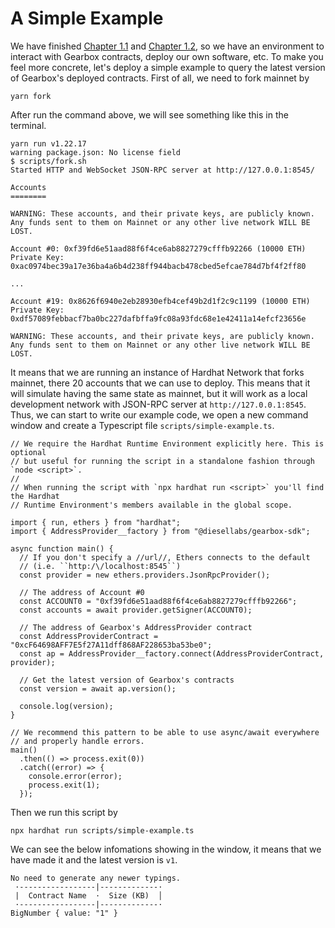 # A Simple Example

We have finished [Chapter 1.1](./initialize-hardhat) and [Chapter 1.2](./gearbox-sdk), so we have an environment to interact with Gearbox contracts, deploy our own software, etc. To make you feel more concrete, let's deploy a simple example to query the latest version of Gearbox's deployed contracts. First of all, we need to fork mainnet by

```
yarn fork
```
After run the command above, we will see something like this in the terminal.
```
yarn run v1.22.17
warning package.json: No license field
$ scripts/fork.sh                                                   
Started HTTP and WebSocket JSON-RPC server at http://127.0.0.1:8545/                                                                        

Accounts       
========       
                                                                      
WARNING: These accounts, and their private keys, are publicly known.
Any funds sent to them on Mainnet or any other live network WILL BE LOST.
                                                                      
Account #0: 0xf39fd6e51aad88f6f4ce6ab8827279cfffb92266 (10000 ETH)
Private Key: 0xac0974bec39a17e36ba4a6b4d238ff944bacb478cbed5efcae784d7bf4f2ff80

...

Account #19: 0x8626f6940e2eb28930efb4cef49b2d1f2c9c1199 (10000 ETH)
Private Key: 0xdf57089febbacf7ba0bc227dafbffa9fc08a93fdc68e1e42411a14efcf23656e

WARNING: These accounts, and their private keys, are publicly known.
Any funds sent to them on Mainnet or any other live network WILL BE LOST.

```
It means that we are running an instance of Hardhat Network that forks mainnet, there 20 accounts that we can use to deploy. This means that it will simulate having the same state as mainnet, but it will work as a local development network with JSON-RPC server at `http://127.0.0.1:8545`. Thus, we can start to write our example code, we open a new command window and create a Typescript file `scripts/simple-example.ts`.
```tsx title="scripts/simple-example.ts"
// We require the Hardhat Runtime Environment explicitly here. This is optional
// but useful for running the script in a standalone fashion through `node <script>`.
//
// When running the script with `npx hardhat run <script>` you'll find the Hardhat
// Runtime Environment's members available in the global scope.

import { run, ethers } from "hardhat";
import { AddressProvider__factory } from "@diesellabs/gearbox-sdk";

async function main() {
  // If you don't specify a //url//, Ethers connects to the default 
  // (i.e. ``http:/\/localhost:8545``)
  const provider = new ethers.providers.JsonRpcProvider(); 

  // The address of Account #0
  const ACCOUNT0 = "0xf39fd6e51aad88f6f4ce6ab8827279cfffb92266";
  const accounts = await provider.getSigner(ACCOUNT0);

  // The address of Gearbox's AddressProvider contract
  const AddressProviderContract = "0xcF64698AFF7E5f27A11dff868AF228653ba53be0";
  const ap = AddressProvider__factory.connect(AddressProviderContract, provider);

  // Get the latest version of Gearbox's contracts
  const version = await ap.version();

  console.log(version);
}

// We recommend this pattern to be able to use async/await everywhere
// and properly handle errors.
main()
  .then(() => process.exit(0))
  .catch((error) => {
    console.error(error);
    process.exit(1);
  });  
```
Then we run this script by 
```
npx hardhat run scripts/simple-example.ts
```
We can see the below infomations showing in the window, it means that we have made it and the latest version is `v1`.
```
No need to generate any newer typings.
 ·-----------------|-------------·
 |  Contract Name  ·  Size (KB)  │
 ·-----------------|-------------·
BigNumber { value: "1" }
```
